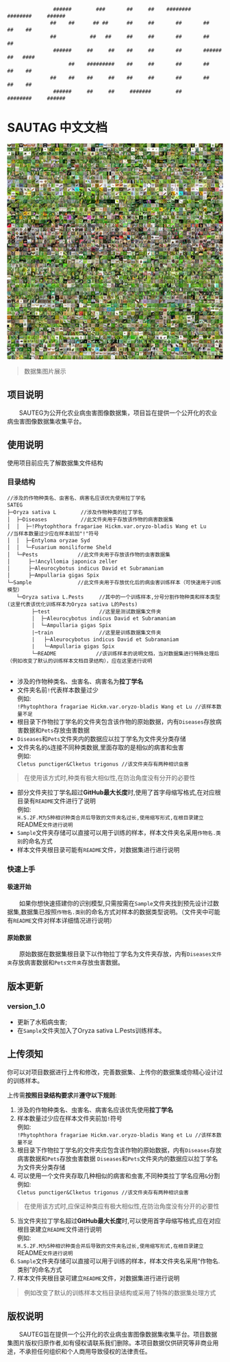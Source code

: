 ```
               ######        ###       ##     ##    ########    ########     ######   
              ##    ##      ## ##      ##     ##       ##       ##          ##    ##  
              ##           ##   ##     ##     ##       ##       ##          ##        
               ######     ##     ##    ##     ##       ##       ######      ##   #### 
                    ##    #########    ##     ##       ##       ##          ##    ##  
              ##    ##    ##     ##    ##     ##       ##       ##          ##    ##  
               ######     ##     ##     #######        ##       ########     ######  

```

# SAUTAG 中文文档
![SAUTEG.Oryza sativa L](DataSet.jpg)

>数据集图片展示

## 项目说明

&emsp;&emsp;SAUTEG为公开化农业病虫害图像数据集，项目旨在提供一个公开化的农业病虫害图像数据集收集平台。

## 使用说明

使用项目前应先了解数据集文件结构

### 目录结构

```
//涉及的作物种类名、虫害名、病害名应该优先使用拉丁学名
SATEG
├─Oryza sativa L        //涉及作物种类的拉丁学名
│  ├─Diseases           //此文件夹用于存放该作物的病害数据集
│  │  ├─!Phytophthora fragariae Hickm.var.oryzo-bladis Wang et Lu    //当样本数量过少应在样本前加"!"符号
│  │  ├─Entyloma oryzae Syd
│  │  └─Fusarium moniliforme Sheld
│  └─Pests             //此文件夹用于存放该作物的虫害数据集
│      ├─!Ancyllomia japonica zeller
│      ├─Aleurocybotus indicus David et Subramaniam
│      ├─Ampullaria gigas Spix
└─Sample               //此文件夹用于存放优化后的病虫害训练样本（可快速用于训练模型）
   └─Oryza sativa L.Pests     //其中的一个训练样本,分号分割作物种类和样本类型(这里代表该优化训练样本为Oryza sativa L的Pests)
        ├─test                //这里是测试数据集文件夹
        │  ├─Aleurocybotus indicus David et Subramaniam
        │  └─Ampullaria gigas Spix
        |─train               //这里是训练数据集文件夹
        |   ├─Aleurocybotus indicus David et Subramaniam
        |   └─Ampullaria gigas Spix
        └─README             //该训练样本的说明文档，当对数据集进行特殊处理后（例如改变了默认的训练样本文档目录结构），应在这里进行说明
                              
```

+ 涉及的作物种类名、虫害名、病害名为**拉丁学名**
+ 文件夹名前`!`代表样本数量过少<br>
例如:<br>
`!Phytophthora fragariae Hickm.var.oryzo-bladis Wang et Lu //该样本数量不足`
+ 根目录下作物拉丁学名的文件夹包含该作物的原始数据，内有`Diseases`存放病害数据和`Pets`存放虫害数据
+ `Diseases`和`Pets`文件夹内的数据应以拉丁学名为文件夹分类存储
+ 文件夹名的`&`连接不同种类数据,里面存取的是相似的病害和虫害<br>
例如:<br>
`Cletus punctiger&Clketus trigonus //该文件夹存有两种相识虫害`
>在使用该方式时,种类有极大相似性,在防治角度没有分开的必要性

+ 部分文件夹拉丁学名超过**GitHub最大长度**时,使用了首字母缩写格式,在对应根目录有`README`文件进行了说明<br>
例如:<br>
`H.S.2F.M为5种相识种类合并后导致的文件夹名过长,使用缩写形式,在根目录建立`README`文件进行说明`
+ `Sample`文件夹存储可以直接可以用于训练的样本，样本文件夹名采用`作物名.类别`的命名方式
+ 样本文件夹根目录可能有`README`文件，对数据集进行进行说明

### 快速上手

#### 极速开始

&emsp;&emsp;如果你想快速搭建你的识别模型,只需按需在`Sample`文件夹找到预先设计过数据集,数据集已按照`作物名.类别`的命名方式对样本的数据类型说明。（文件夹中可能有`README`文件对样本详细情况进行说明）

#### 原始数据

&emsp;&emsp;原始数据在数据集根目录下以作物拉丁学名为文件夹存放，内有`Diseases文件夹`存放病害数据和`Pets文件夹`存放虫害数据。


## 版本更新

### version_1.0

+ 更新了水稻病虫害;
+ 在`Sample`文件夹加入了Oryza sativa L.Pests训练样本。

## 上传须知

你可以对项目数据进行上传和修改，完善数据集、上传你的数据集或你精心设计过的训练样本。

上传需**按照目录结构要求**并**遵守以下规则**:
1. 涉及的作物种类名、虫害名、病害名应该优先使用**拉丁学名**
2. 样本数量过少应在样本文件夹前加`!`符号<br>
例如:<br>
`!Phytophthora fragariae Hickm.var.oryzo-bladis Wang et Lu //该样本数量不足`
3. 根目录下作物拉丁学名的文件夹应包含该作物的原始数据，内有`Diseases`存放病害数据和`Pets`存放虫害数据
 `Diseases`和`Pets`文件夹内的数据应以拉丁学名为文件夹分类存储
4. 可以使用一个文件夹存取几种相似的病害和虫害,不同种类拉丁学名应用`&`分割<br>
例如:<br>
`Cletus punctiger&Clketus trigonus //该文件夹存有两种相识虫害`

>在使用该方式时,应保证种类应有极大相似性,在防治角度没有分开的必要性

5. 当文件夹拉丁学名超过**GitHub最大长度**时,可以使用首字母缩写格式,应在对应根目录建立`README`文件进行说明<br>
例如:<br>
`H.S.2F.M为5种相识种类合并后导致的文件夹名过长,使用缩写形式,在根目录建立`README`文件进行说明`
6. `Sample`文件夹存储可以直接可以用于训练的样本，样本文件夹名采用“作物名.类别”的命名方式
7. 样本文件夹根目录可建立`README`文件，对数据集进行进行说明

>例如改变了默认的训练样本文档目录结构或采用了特殊的数据集处理方式

## 版权说明

&emsp;&emsp;SAUTEG旨在提供一个公开化的农业病虫害图像数据集收集平台。项目数据集图片版权归原作者,如有侵权请联系我们删除。本项目数据仅供研究等非商业用途，不承担任何组织和个人商用导致侵权的法律责任。